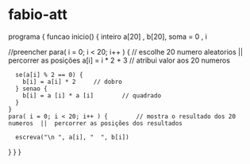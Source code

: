 # fabio-att

programa {
  funcao inicio() {
    inteiro a[20] , b[20], soma = 0 , i

  //preencher
    para( i = 0; i < 20; i++ ) {        // escolhe 20 numero aleatorios   ||   percorrer as posições 
      a[i] = i * 2 + 3 // atribui valor aos 20 numeros

      se(a[i] % 2 == 0) {
        b[i] = a[i] * 2     // dobro
      } senao {
        b[i] = a [i] * a [i]        // quadrado
      }
    }
    para( i = 0; i < 20; i++ ) {        // mostra o resultado dos 20 numeros  ||  percorrer as posições dos resultados

      escreva("\n ", a[i], "  ", b[i])
  } 
}
}
